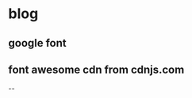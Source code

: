 # blog

## google font

## font awesome cdn from cdnjs.com

--<link rel="stylesheet" href="https://cdnjs.cloudflare.com/ajax/libs/font-awesome/6.2.1/css/all.min.css" integrity="sha512-MV7K8+y+gLIBoVD59lQIYicR65iaqukzvf/nwasF0nqhPay5w/9lJmVM2hMDcnK1OnMGCdVK+iQrJ7lzPJQd1w==" crossorigin="anonymous" referrerpolicy="no-referrer" />
